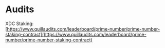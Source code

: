 # Audits

XDC Staking:\
[https://www.quillaudits.com/leaderboard/prime-number/prime-number-staking-contract](https://www.quillaudits.com/leaderboard/prime-number/prime-number-staking-contract)
